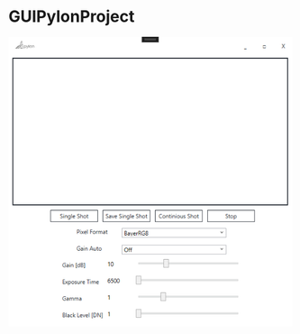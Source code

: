 # GUIPylonProject

![gui](https://github.com/aysenurcftc/GUIPylonProject/blob/main/img/pylongui.PNG)
